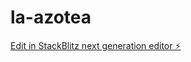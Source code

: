 # la-azotea

[Edit in StackBlitz next generation editor ⚡️](https://stackblitz.com/~/github.com/enpi/la-azotea)